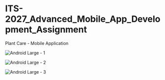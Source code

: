 # ITS-2027_Advanced_Mobile_App_Development_Assignment
Plant Care - Mobile Application

![Android Large - 1](https://github.com/Sandu31ash/ITS-2027_Advanced_Mobile_App_Development_Assignment/assets/125723270/f6af9936-c8ba-4fb4-b195-e27ec15aaa19)

![Android Large - 2](https://github.com/Sandu31ash/ITS-2027_Advanced_Mobile_App_Development_Assignment/assets/125723270/19d52594-4e42-4896-b431-e3dbc372d0b1)

![Android Large - 3](https://github.com/Sandu31ash/ITS-2027_Advanced_Mobile_App_Development_Assignment/assets/125723270/5898d971-17ad-44b1-b23e-47e1b368f255)
